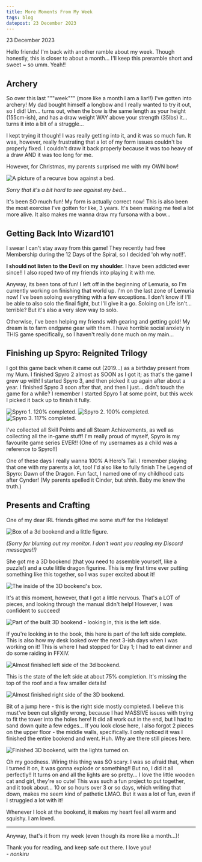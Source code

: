 ```yaml
---
title: More Moments From My Week
tags: blog
datepost: 23 December 2023
---
```

23 December 2023

Hello friends! I'm back with another ramble about my week. Though honestly, this is closer to about a month... I'll keep this preramble short and sweet ~ so umm. Yeah!!

## Archery
So over this last """week""" (more like a month I am a liar!!) I've gotten into archery! My dad bought himself a longbow and I really wanted to try it out, so I did!
Um... turns out, when the bow is the same length as your height (155cm-ish), and has a draw weight WAY above your strength (35lbs) it... turns it into a bit of a struggle...

I kept trying it though! I was really getting into it, and it was so much fun. It was, however, really frustrating that a lot of my form issues couldn't be properly fixed. I couldn't draw it back properly because it was too heavy of a draw AND it was too long for me.

However, for Christmas, my parents surprised me with my OWN bow!

![A picture of a recurve bow against a bed.](/assets/img/blog/bow.png)

*Sorry that it's a bit hard to see against my bed...*

It's been SO much fun! My form is actually correct now! This is also been the most exercise I've gotten for like, 3 years. It's been making me feel a lot more alive. It also makes me wanna draw my fursona with a bow...

## Getting Back Into Wizard101
I swear I can't stay away from this game! They recently had free Membership during the 12 Days of the Spiral, so I decided 'oh why not!!'.

**I should not listen to the Devil on my shoulder.** I have been addicted ever since!! I also roped two of my friends into playing it with me.

Anyway, its been tons of fun! I left off in the beginning of Lemuria, so I'm currently working on finishing that world up. I'm on the last zone of Lemuria now! I've been soloing everything with a few exceptions. I don't know if I'll be able to also solo the final fight, but I'll give it a go. Soloing on Life isn't... terrible? But it's also a very slow way to solo.

Otherwise, I've been helping my friends with gearing and getting gold! My dream is to farm endgame gear with them. I have horrible social anxiety in THIS game specifically, so I haven't really done much on my main...

## Finishing up Spyro: Reignited Trilogy
I got this game back when it came out (2019...) as a birthday present from my Mum. I finished Spyro 2 almost as SOON as I got it; as that's the game I grew up with! I started Spyro 3, and then picked it up again after about a year. I finished Spyro 3 soon after that, and then I just... didn't touch the game for a while? I remember I started Spyro 1 at some point, but this week I picked it back up to finish it fully.

![Spyro 1. 120% completed.](/assets/img/blog/spyro1.png)
![Spyro 2. 100% completed.](/assets/img/blog/spyro2.png)
![Spyro 3. 117% completed.](/assets/img/blog/spyro3.png)

I've collected all Skill Points and all Steam Achievements, as well as collecting all the in-game stuff! I'm really proud of myself, Spyro is my favourite game series EVER!! (One of my usernames as a child was a reference to Spyro!!)

One of these days I really wanna 100% A Hero's Tail. I remember playing that one with my parents a lot, too!
I'd also like to fully finish The Legend of Spyro: Dawn of the Dragon. Fun fact, I named one of my childhood cats after Cynder! (My parents spelled it Cinder, but shhh. Baby me knew the truth.)

## Presents and Crafting
One of my dear IRL friends gifted me some stuff for the Holidays!

![Box of a 3d bookend and a little figure.](/assets/img/blog/sakura1.png)

*(Sorry for blurring out my monitor. I don't want you reading my Discord messages!!)*

She got me a 3D bookend (that you need to assemble yourself, like a puzzle!) and a cute little dragon figurine. This is my first time ever putting something like this together, so I was super excited about it!

![The inside of the 3D bookend's box.](/assets/img/blog/sakura2.png)

It's at this moment, however, that I got a little nervous. That's a LOT of pieces, and looking through the manual didn't help!
However, I was confident to succeed!

![Part of the built 3D bookend - looking in, this is the left side.](/assets/img/blog/sakura3.png)

If you're looking *in* to the book, this here is part of the left side complete. This is also how my desk looked over the next 3-ish days when I was working on it! This is where I had stopped for Day 1; I had to eat dinner and do some raiding in FFXIV.

![Almost finished left side of the 3d bookend.](/assets/img/blog/sakura4.png)

This is the state of the left side at about 75% completion. It's missing the top of the roof and a few smaller details!

![Almost finished right side of the 3D bookend.](/assets/img/blog/sakura5.png)

Bit of a jump here - this is the right side mostly completed. I believe this must've been cut slightly wrong, because I had MASSIVE issues with trying to fit the tower into the holes here! It did all work out in the end, but I had to sand down quite a few edges... If you look close here, I also forgot 2 pieces on the upper floor - the middle walls, specifically. I only noticed it was I finished the entire bookend and went. Huh. Why are there still pieces here.

![Finished 3D bookend, with the lights turned on.](/assets/img/blog/sakura6.png)

Oh my goodness. Wiring this thing was SO scary. I was so afraid that, when I turned it on, it was gonna explode or something!! But no, I did it all perfectly!! It turns on and all the lights are so pretty... I love the little wooden cat and girl, they're so cute! This was such a fun project to put together, and it took about... 10 or so hours over 3 or so days, which writing that down, makes me seem kind of pathetic LMAO. But it was a lot of fun, even if I struggled a lot with it!

Whenever I look at the bookend, it makes my heart feel all warm and squishy. I am loved.

---

Anyway, that's it from my week (even though its more like a month...)!

Thank you for reading, and keep safe out there. I love you!
<br>
*- nonkiru*